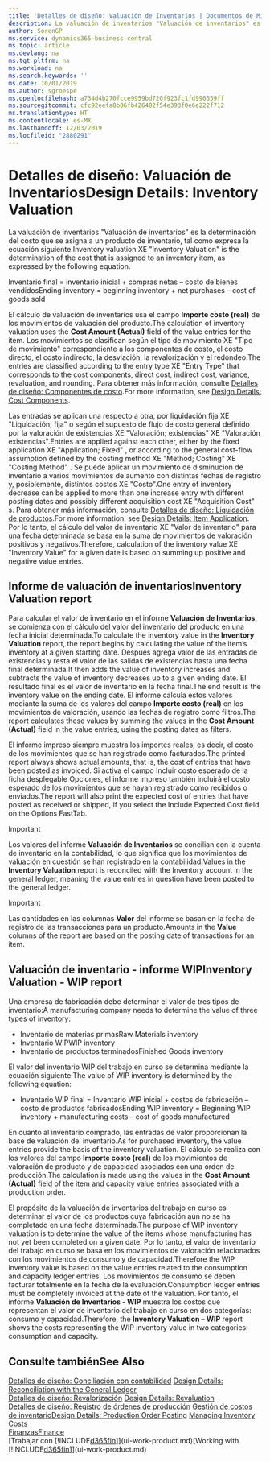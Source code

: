 ```yaml
---
title: 'Detalles de diseño: Valuación de Inventarios | Documentos de Microsoft'
description: La valuación de inventarios "Valuación de inventarios" es la determinación del costo que se asigna a un producto de inventario, tal como expresa la ecuación siguiente.
author: SorenGP
ms.service: dynamics365-business-central
ms.topic: article
ms.devlang: na
ms.tgt_pltfrm: na
ms.workload: na
ms.search.keywords: ''
ms.date: 10/01/2019
ms.author: sgroespe
ms.openlocfilehash: a734d4b270fcce9959bd720f923fc1fd990559ff
ms.sourcegitcommit: cfc92eefa8b06fb426482f54e393f0e6e222f712
ms.translationtype: HT
ms.contentlocale: es-MX
ms.lasthandoff: 12/03/2019
ms.locfileid: "2880291"
---
```

# <a name="design-details-inventory-valuation"></a><span data-ttu-id="077d9-103">Detalles de diseño: Valuación de Inventarios</span><span class="sxs-lookup"><span data-stu-id="077d9-103">Design Details: Inventory Valuation</span></span>
<span data-ttu-id="077d9-104">La valuación de inventarios "Valuación de inventarios" es la determinación del costo que se asigna a un producto de inventario, tal como expresa la ecuación siguiente.</span><span class="sxs-lookup"><span data-stu-id="077d9-104">Inventory valuation XE "Inventory Valuation"  is the determination of the cost that is assigned to an inventory item, as expressed by the following equation.</span></span>  

<span data-ttu-id="077d9-105">Inventario final = inventario inicial + compras netas – costo de bienes vendidos</span><span class="sxs-lookup"><span data-stu-id="077d9-105">Ending inventory = beginning inventory + net purchases – cost of goods sold</span></span>  

<span data-ttu-id="077d9-106">El cálculo de valuación de inventarios usa el campo **Importe costo (real)** de los movimientos de valuación del producto.</span><span class="sxs-lookup"><span data-stu-id="077d9-106">The calculation of inventory valuation uses the **Cost Amount (Actual)** field of the value entries for the item.</span></span> <span data-ttu-id="077d9-107">Los movimientos se clasifican según el tipo de movimiento XE "Tipo de movimiento" correspondiente a los componentes de costo, el costo directo, el costo indirecto, la desviación, la revalorización y el redondeo.</span><span class="sxs-lookup"><span data-stu-id="077d9-107">The entries are classified according to the entry type XE "Entry Type"  that corresponds to the cost components, direct cost, indirect cost, variance, revaluation, and rounding.</span></span> <span data-ttu-id="077d9-108">Para obtener más información, consulte [Detalles de diseño: Componentes de costo](design-details-cost-components.md).</span><span class="sxs-lookup"><span data-stu-id="077d9-108">For more information, see [Design Details: Cost Components](design-details-cost-components.md).</span></span>  

<span data-ttu-id="077d9-109">Las entradas se aplican una respecto a otra, por liquidación fija XE "Liquidación; fija" o según el supuesto de flujo de costo general definido por la valoración de existencias XE "Valoración; existencias" XE "Valoración existencias".</span><span class="sxs-lookup"><span data-stu-id="077d9-109">Entries are applied against each other, either by the fixed application XE "Application; Fixed" , or according to the general cost-flow assumption defined by the costing method XE "Method; Costing"  XE "Costing Method" .</span></span> <span data-ttu-id="077d9-110">Se puede aplicar un movimiento de disminución de inventario a varios movimientos de aumento con distintas fechas de registro y, posiblemente, distintos costos XE "Costo".</span><span class="sxs-lookup"><span data-stu-id="077d9-110">One entry of inventory decrease can be applied to more than one increase entry with different posting dates and possibly different acquisition cost XE "Acquisition Cost" s.</span></span> <span data-ttu-id="077d9-111">Para obtener más información, consulte [Detalles de diseño: Liquidación de productos](design-details-item-application.md).</span><span class="sxs-lookup"><span data-stu-id="077d9-111">For more information, see [Design Details: Item Application](design-details-item-application.md).</span></span> <span data-ttu-id="077d9-112">Por lo tanto, el cálculo del valor de inventario XE "Valor de inventario" para una fecha determinada se basa en la suma de movimientos de valoración positivos y negativos.</span><span class="sxs-lookup"><span data-stu-id="077d9-112">Therefore, calculation of the inventory value XE "Inventory Value"  for a given date is based on summing up positive and negative value entries.</span></span>  

## <a name="inventory-valuation-report"></a><span data-ttu-id="077d9-113">Informe de valuación de inventarios</span><span class="sxs-lookup"><span data-stu-id="077d9-113">Inventory Valuation report</span></span>  
<span data-ttu-id="077d9-114">Para calcular el valor de inventario en el informe **Valuación de Inventarios**, se comienza con el cálculo del valor del inventario del producto en una fecha inicial determinada.</span><span class="sxs-lookup"><span data-stu-id="077d9-114">To calculate the inventory value in the **Inventory Valuation** report, the report begins by calculating the value of the item’s inventory at a given starting date.</span></span> <span data-ttu-id="077d9-115">Después agrega valor de las entradas de existencias y resta el valor de las salidas de existencias hasta una fecha final determinada.</span><span class="sxs-lookup"><span data-stu-id="077d9-115">It then adds the value of inventory increases and subtracts the value of inventory decreases up to a given ending date.</span></span> <span data-ttu-id="077d9-116">El resultado final es el valor de inventario en la fecha final.</span><span class="sxs-lookup"><span data-stu-id="077d9-116">The end result is the inventory value on the ending date.</span></span> <span data-ttu-id="077d9-117">El informe calcula estos valores mediante la suma de los valores del campo **Importe costo (real)** en los movimientos de valoración, usando las fechas de registro como filtros.</span><span class="sxs-lookup"><span data-stu-id="077d9-117">The report calculates these values by summing the values in the **Cost Amount (Actual)** field in the value entries, using the posting dates as filters.</span></span>  

<span data-ttu-id="077d9-118">El informe impreso siempre muestra los importes reales, es decir, el costo de los movimientos que se han registrado como facturados.</span><span class="sxs-lookup"><span data-stu-id="077d9-118">The printed report always shows actual amounts, that is, the cost of entries that have been posted as invoiced.</span></span> <span data-ttu-id="077d9-119">Si activa el campo Incluir costo esperado de la ficha desplegable Opciones, el informe impreso también incluirá el costo esperado de los movimientos que se hayan registrado como recibidos o enviados.</span><span class="sxs-lookup"><span data-stu-id="077d9-119">The report will also print the expected cost of entries that have posted as received or shipped, if you select the Include Expected Cost field on the Options FastTab.</span></span>  

> [!IMPORTANT]  
>  <span data-ttu-id="077d9-120">Los valores del informe **Valuación de Inventarios** se concilian con la cuenta de inventario en la contabilidad, lo que significa que los movimientos de valuación en cuestión se han registrado en la contabilidad.</span><span class="sxs-lookup"><span data-stu-id="077d9-120">Values in the **Inventory Valuation** report is reconciled with the Inventory account in the general ledger, meaning the value entries in question have been posted to the general ledger.</span></span>  

> [!IMPORTANT]  
>  <span data-ttu-id="077d9-121">Las cantidades en las columnas **Valor** del informe se basan en la fecha de registro de las transacciones para un producto.</span><span class="sxs-lookup"><span data-stu-id="077d9-121">Amounts in the **Value** columns of the report are based on the posting date of transactions for an item.</span></span>  

## <a name="inventory-valuation---wip-report"></a><span data-ttu-id="077d9-122">Valuación de inventario - informe WIP</span><span class="sxs-lookup"><span data-stu-id="077d9-122">Inventory Valuation - WIP report</span></span>  
<span data-ttu-id="077d9-123">Una empresa de fabricación debe determinar el valor de tres tipos de inventario:</span><span class="sxs-lookup"><span data-stu-id="077d9-123">A manufacturing company needs to determine the value of three types of inventory:</span></span>  

* <span data-ttu-id="077d9-124">Inventario de materias primas</span><span class="sxs-lookup"><span data-stu-id="077d9-124">Raw Materials inventory</span></span>  
* <span data-ttu-id="077d9-125">Inventario WIP</span><span class="sxs-lookup"><span data-stu-id="077d9-125">WIP inventory</span></span>  
* <span data-ttu-id="077d9-126">Inventario de productos terminados</span><span class="sxs-lookup"><span data-stu-id="077d9-126">Finished Goods inventory</span></span>  

<span data-ttu-id="077d9-127">El valor del inventario WIP del trabajo en curso se determina mediante la ecuación siguiente:</span><span class="sxs-lookup"><span data-stu-id="077d9-127">The value of WIP inventory is determined by the following equation:</span></span>  

* <span data-ttu-id="077d9-128">Inventario WIP final = Inventario WIP inicial + costos de fabricación – costo de productos fabricados</span><span class="sxs-lookup"><span data-stu-id="077d9-128">Ending WIP inventory = Beginning WIP inventory + manufacturing costs – cost of goods manufactured</span></span>  

<span data-ttu-id="077d9-129">En cuanto al inventario comprado, las entradas de valor proporcionan la base de valuación del inventario.</span><span class="sxs-lookup"><span data-stu-id="077d9-129">As for purchased inventory, the value entries provide the basis of the inventory valuation.</span></span> <span data-ttu-id="077d9-130">El cálculo se realiza con los valores del campo **Importe costo (real)** de los movimientos de valoración de producto y de capacidad asociados con una orden de producción.</span><span class="sxs-lookup"><span data-stu-id="077d9-130">The calculation is made using the values in the **Cost Amount (Actual)** field of the item and capacity value entries associated with a production order.</span></span>  

<span data-ttu-id="077d9-131">El propósito de la valuación de inventarios del trabajo en curso es determinar el valor de los productos cuya fabricación aún no se ha completado en una fecha determinada.</span><span class="sxs-lookup"><span data-stu-id="077d9-131">The purpose of WIP inventory valuation is to determine the value of the items whose manufacturing has not yet been completed on a given date.</span></span> <span data-ttu-id="077d9-132">Por lo tanto, el valor de inventario del trabajo en curso se basa en los movimientos de valoración relacionados con los movimientos de consumo y de capacidad.</span><span class="sxs-lookup"><span data-stu-id="077d9-132">Therefore the WIP inventory value is based on the value entries related to the consumption and capacity ledger entries.</span></span> <span data-ttu-id="077d9-133">Los movimientos de consumo se deben facturar totalmente en la fecha de la evaluación.</span><span class="sxs-lookup"><span data-stu-id="077d9-133">Consumption ledger entries must be completely invoiced at the date of the valuation.</span></span> <span data-ttu-id="077d9-134">Por tanto, el informe **Valuación de Inventarios - WIP** muestra los costos que representan el valor de inventario del trabajo en curso en dos categorías: consumo y capacidad.</span><span class="sxs-lookup"><span data-stu-id="077d9-134">Therefore, the **Inventory Valuation – WIP** report shows the costs representing the WIP inventory value in two categories: consumption and capacity.</span></span>  

## <a name="see-also"></a><span data-ttu-id="077d9-135">Consulte también</span><span class="sxs-lookup"><span data-stu-id="077d9-135">See Also</span></span>  
<span data-ttu-id="077d9-136">[Detalles de diseño: Conciliación con contabilidad](design-details-reconciliation-with-the-general-ledger.md) </span><span class="sxs-lookup"><span data-stu-id="077d9-136">[Design Details: Reconciliation with the General Ledger](design-details-reconciliation-with-the-general-ledger.md) </span></span>  
<span data-ttu-id="077d9-137">[Detalles de diseño: Revalorización](design-details-revaluation.md) </span><span class="sxs-lookup"><span data-stu-id="077d9-137">[Design Details: Revaluation](design-details-revaluation.md) </span></span>  
<span data-ttu-id="077d9-138">[Detalles de diseño: Registro de órdenes de producción](design-details-production-order-posting.md)
[Gestión de costos de inventario](finance-manage-inventory-costs.md)</span><span class="sxs-lookup"><span data-stu-id="077d9-138">[Design Details: Production Order Posting](design-details-production-order-posting.md)
[Managing Inventory Costs](finance-manage-inventory-costs.md)</span></span>  
[<span data-ttu-id="077d9-139">Finanzas</span><span class="sxs-lookup"><span data-stu-id="077d9-139">Finance</span></span>](finance.md)  
<span data-ttu-id="077d9-140">[Trabajar con [!INCLUDE[d365fin](includes/d365fin_md.md)]](ui-work-product.md)</span><span class="sxs-lookup"><span data-stu-id="077d9-140">[Working with [!INCLUDE[d365fin](includes/d365fin_md.md)]](ui-work-product.md)</span></span>
